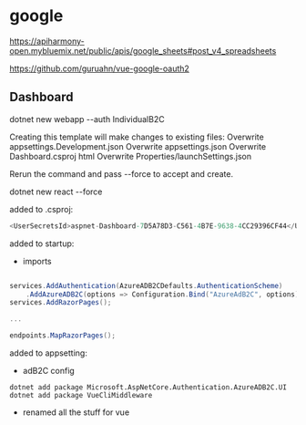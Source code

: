 # google

https://apiharmony-open.mybluemix.net/public/apis/google_sheets#post_v4_spreadsheets

https://github.com/guruahn/vue-google-oauth2

## Dashboard

dotnet new webapp --auth IndividualB2C

Creating this template will make changes to existing files:
  Overwrite   appsettings.Development.json
  Overwrite   appsettings.json
  Overwrite   Dashboard.csproj
html
  Overwrite   Properties/launchSettings.json

Rerun the command and pass --force to accept and create.

dotnet new react --force


added to .csproj:

```c#
<UserSecretsId>aspnet-Dashboard-7D5A78D3-C561-4B7E-9638-4CC29396CF44</UserSecretsId>
```

added to startup:

- imports

```c#

services.AddAuthentication(AzureADB2CDefaults.AuthenticationScheme)
    .AddAzureADB2C(options => Configuration.Bind("AzureAdB2C", options));
services.AddRazorPages();

...

endpoints.MapRazorPages();

```

added to appsetting:

- adB2C config

```
dotnet add package Microsoft.AspNetCore.Authentication.AzureADB2C.UI
dotnet add package VueCliMiddleware
```

- renamed all the stuff for vue